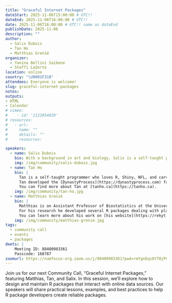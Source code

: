 ```yaml
---
title: "Graceful Internet Packages"
dateStart: 2025-11-06T15:00:00 # UTC!!
dateEnd: 2025-11-06T16:00:00 # UTC!!
date: 2025-11-06T16:00:00 # UTC!! same as dateEnd
publishDate: 2025-11-06
description: ""
author:
  - Salix Dubois
  - Tan Ho
  - Matthias Grenié
organizer: 
  - Yanina Bellini Saibene
  - Steffi LaZerte
location: online
country: "\U0001F310"
attendees: Everyone is welcome!
slug: graceful-internet-packages
notes: 
outputs:
- HTML
- Calendar 
# vimeo: 
#    - id: '1122954029' 
# resources:
#   - url: 
#     name: ""
#     details: ""
#     resources:

speakers:  
  - name: Salix Dubois
    bio: With a background in art and biology, Salix is a self-taught programmer fluent in web technologies, R, and C++. An enthusiastic problem solver, they are passionate about open science and making research more accessible. They are the maintainer of the boldR package and work as a software analyst and web developer.
    img: /img/community/salix-dubois.jpg
  - name: Tan Ho
    bio: |
      Tan is a self-taught programmer who loves R, Shiny, NFL, and carving pumpkins. By day, he is an Engineering Manager for [Teamworks Intelligence](https://teamworks.com/intelligence/) Soccer. 
      Tan developed the [DynastyProcess](https://dynastyprocess.com) fantasy football Shiny app, maintains [nflverse](https://github.com/nflverse) and [ffverse](https://github.com/ffverse) pipelines and packages for NFL analytics, and mentors at [DSLC Slack Community](https://dslc.io). 
      You can find more about Tan at [tanho.ca](https://tanho.ca). 
    img: /img/community/tan-ho.jpg
  - name: Matthias Grenié
    bio: |
      Matthias is an Assistant Professor of Biostatistics at the University of Grenoble (France) at the [Alpine Ecology Laboratory](https://leca.osug.fr/?lang=en) where he focuses his research on the distribution of plant functional traits at large scales.
      For his research he developed several R packages dealing with plant functional traits like [fundiversity](https://funecology.github.io/fundiversity).
      You can learn more about his work on [his website](https://rekyt.github.io)
    img: /img/community/matthias-grenié.jpg    
tags:
  - community call
  - events
  - packages
deets: |
    Meeting ID: 88400983361
    Passcode: 168787
zoomurl: https://numfocus-org.zoom.us/j/88400983361?pwd=rmYgnEqs6tT0jPCG5PWCEccDSXAao0.1
---
```


Join us for our next Community Call, “Graceful Internet Packages,” featuring Matthias, Tan, and Salix. In this session, we’ll explore how to design and maintain R packages that interact with online data sources. Our speakers will share practical lessons, examples, and best practices to help R package developers create reliable packages.

